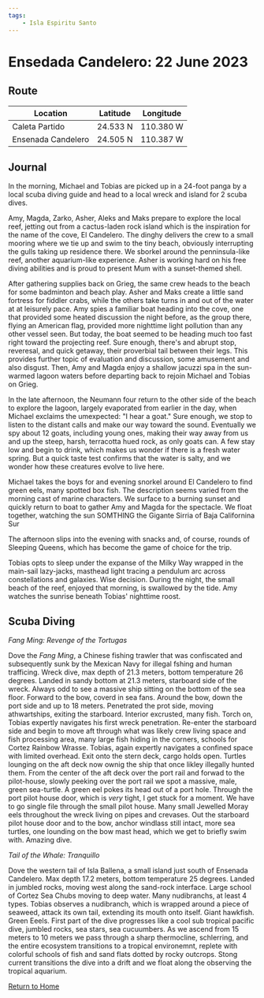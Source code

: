 ```yaml
---
tags:
    - Isla Espiritu Santo
---
```


# Ensedada Candelero: 22 June 2023

## Route

| Location | Latitude | Longitude |
|--|--|--|
| Caleta Partido | 24.533 N | 110.380 W |
| Ensenada Candelero | 24.505 N | 110.387 W |

## Journal

In the morning, Michael and Tobias are picked up in a 24-foot panga by a local scuba diving guide and head to a local wreck and island for 2 scuba dives.

Amy, Magda, Zarko, Asher, Aleks and Maks prepare to explore the local reef, jetting out from a cactus-laden rock island which is the inspiration for the name of the cove, El Candelero. The dinghy delivers the crew to a small mooring where we tie up and swim to the tiny beach, obviously interrupting the gulls taking up residence there. We sborkel around the penninsula-like reef, another aquarium-like experience. Asher is working hard on his free diving abilities and is proud to present Mum with a sunset-themed shell.

After gathering supplies back on Grieg, the same crew heads to the beach for some badminton and beach play. Asher and Maks create a little sand fortress for fiddler crabs, while the others take turns in and out of the water at at leisurely pace. Amy spies a familiar boat heading into the cove, one that provided some heated discussion the night before, as the group there, flying an American flag, provided more nighttime light pollution than any other vessel seen. But today, the boat seemed to be heading much too fast right toward the projecting reef. Sure enough, there's and abrupt stop, reveresal, and quick getaway, their proverbial tail between their legs. This provides further topic of evaluation and discussion, some amusement and also disgust. Then, Amy and Magda enjoy a shallow jacuzzi spa in the sun-warmed lagoon waters before departing back to rejoin Michael and Tobias on Grieg. 

In the late afternoon, the Neumann four return to the other side of the beach to explore the lagoon, largely evaporated from earlier in the day, when Michael exclaims the umexpected: "I hear a goat." Sure enough, we stop to listen to the distant calls and make our way toward the sound. Eventually we spy about 12 goats, including young ones, making their way away from us and up the steep, harsh, terracotta hued rock, as only goats can. A few stay low and begin to drink, which makes us wonder if there is a fresh water spring. But a quick taste test confirms that the water is salty, and we wonder how these creatures evolve to live here.

Michael takes the boys for and evening snorkel around El Candelero to find green eels, many spotted box fish. The description seems varied from the morning cast of marine characters. We surface to a burning sunset and quickly return to boat to gather Amy and Magda for the spectacle. We float together, watching the sun SOMTHING the Gigante Sirria of Baja Californina Sur

The afternoon slips into the evening with snacks and, of course, rounds of Sleeping Queens, which has become the game of choice for the trip.

Tobias opts to sleep under the expanse of the Milky Way wrapped in the main-sail lazy-jacks, masthead light tracing a pendulum arc across constellations and galaxies. Wise decision. During the night, the small beach of the reef, enjoyed that morning, is swallowed by the tide. Amy watches the sunrise beneath Tobias' nighttime roost.

## Scuba Diving

_Fang Ming: Revenge of the Tortugas_

Dove the _Fang Ming_, a Chinese fishing trawler that was confiscated and subsequently sunk by the Mexican Navy for illegal fshing and human trafficing. Wreck dive, max depth of 21.3 meters, bottom temperature 26 degrees. Landed in sandy bottom at 21.3 meters, starboard side of the wreck. Always odd to see a massive ship sitting on the bottom of the sea floor. Forward to the bow, coverd in sea fans. Around the bow, down the port side and up to 18 meters. Penetrated the prot side, moving athwartships, exiting the starboard. Interior excrusted, many fish. Torch on, Tobias expertly navigates his first wreck penetration. Re-enter the starboard side and begin to move aft through what was likely crew living space and fish processing area, many large fish hiding in the corners, schools for Cortez Rainbow Wrasse. Tobias, again expertly navigates a confined space with limited overhead. Exit onto the stern deck, cargo holds open. Turtles lounging on the aft deck now ownig the ship that once likley illegally hunted them. From the center of the aft deck over the port rail and forwad to the pilot-house, slowly peeking over the port rail we spot a massive, male, green sea-turtle. A green eel pokes its head out of a port hole. Through the port pilot house door, which is _very_ tight, I get stuck for a moment. We have to go single file through the small pilot house. Many small Jewelled Moray eels throughout the wreck living on pipes and crevases. Out the starboard pilot house door and to the bow, anchor windlass still intact, more sea turtles, one lounding on the bow mast head, which we get to briefly swim with. Amazing dive.

_Tail of the Whale: Tranquillo_

Dove the western tail of Isla Ballena, a small island just south of Ensenada Candelero. Max depth 17.2 meters, bottom temperature 25 degrees. Landed in jumbled rocks, moving west along the sand-rock interface. Large school of Cortez Sea Chubs moving to deep water. Many nudibranchs, at least 4 types. Tobias observes a nudibranch, which is wrapped around a piece of seaweed, attack its own tail, extending its mouth onto itself. Giant hawkfish. Green Eeels. First part of the dive progresses like a cool sub tropical pacific dive, jumbled rocks, sea stars, sea cucuumbers. As we ascend from 15 meters to 10 meters we pass through a sharp thermocline, schlerring, and the entire ecosystem transitions to a tropical environemnt, replete with colorful schools of fish and sand flats dotted by rocky outcrops. Stong current transitions the dive into a drift and we float along the observing the tropical aquarium.



<!--- Below is navigation to home --->
 [Return to Home](index.md)